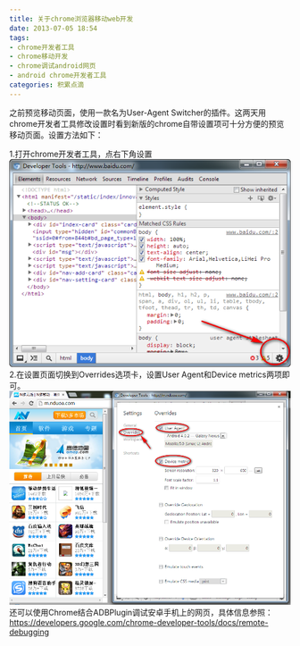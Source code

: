 ```yaml
---
title: 关于chrome浏览器移动web开发
date: 2013-07-05 18:54
tags:
- chrome开发者工具
- chrome移动开发
- chrome调试android网页
- android chrome开发者工具
categories: 积累点滴
---
```


之前预览移动页面，使用一款名为User-Agent Switcher的插件。这两天用chrome开发者工具修改设置时看到新版的chrome自带设置项可十分方便的预览移动页面。设置方法如下：

1.打开chrome开发者工具，点右下角设置
![](/img/201307/2013-07-05_183927.png)
2.在设置页面切换到Overrides选项卡，设置User Agent和Device metrics两项即可。
![](/img/201307/2013-07-05_184048.png)
还可以使用Chrome结合ADBPlugin调试安卓手机上的网页，具体信息参照：https://developers.google.com/chrome-developer-tools/docs/remote-debugging